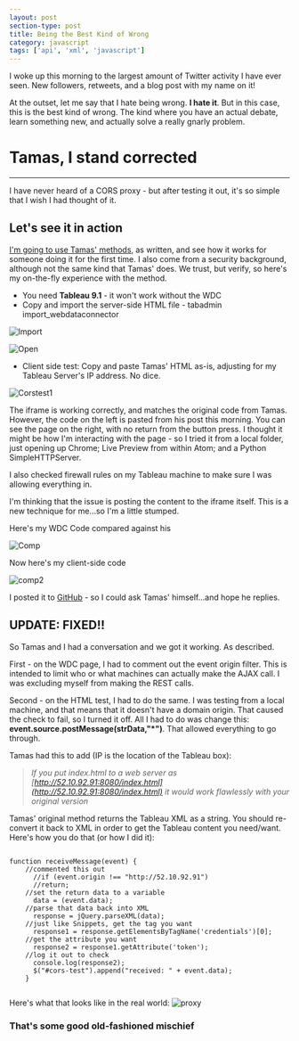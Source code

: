 ```yaml
---
layout: post
section-type: post
title: Being the Best Kind of Wrong
category: javascript
tags: ['api', 'xml', 'javascript']
---
```


I woke up this morning to the largest amount of Twitter activity I have ever seen. New followers, retweets, and a blog post with my name on it!

At the outset, let me say that I hate being wrong. **I hate it**. But in this case, this is the best kind of wrong. The kind where you have an actual debate, learn something new, and actually solve a really gnarly problem.

# Tamas, I stand corrected

--------------------------------------------------------------------------------

I have never heard of a CORS proxy - but after testing it out, it's so simple that I wish I had thought of it.

## Let's see it in action
[I'm going to use Tamas' methods](http://databoss.starschema.net/cors-proxying-without-server-headers-in-response-to-chris-toomey/), as written, and see how it works for someone doing it for the first time. I also come from a security background, although not the same kind that Tamas' does. We trust, but verify, so here's my on-the-fly experience with the method.
- You need **Tableau 9.1** - it won't work without the WDC
- Copy and import the server-side HTML file - tabadmin import_webdataconnector

![Import](https://cmtoomey.github.io/img/import-1439913164-100.gif)

![Open](https://cmtoomey.github.io/img/corstest-1439913335-70.gif)
- Client side test: Copy and paste Tamas' HTML as-is, adjusting for my Tableau Server's IP address. No dice.

![Corstest1](https://cmtoomey.github.io/img/corstest1-1439915537-8.gif)

The iframe is working correctly, and matches the original code from Tamas. However, the code on the left is pasted from his post this morning. You can see the page on the right, with no return from the button press. I thought it might be how I'm interacting with the page - so I tried it from a local folder, just opening up Chrome; Live Preview from within Atom; and a Python SimpleHTTPServer.

I also checked firewall rules on my Tableau machine to make sure I was allowing everything in.

I'm thinking that the issue is posting the content to the iframe itself. This is a new technique for me...so I'm a little stumped.

Here's my WDC Code compared against his

![Comp](https://cmtoomey.github.io/img/comp-1439917108-9.gif)

Now here's my client-side code

![comp2](https://cmtoomey.github.io/img/comp2-1439917158-23.gif)

I posted it to [GitHub](https://github.com/cmtoomey/WDCTest) - so I could ask Tamas' himself...and hope he replies.

## UPDATE: FIXED!!
So Tamas and I had a conversation and we got it working. As described.

First - on the WDC page, I had to comment out the event origin filter. This is intended to limit who or what machines can actually make the AJAX call. I was excluding myself from making the REST calls.

Second - on the HTML test, I had to do the same. I was testing from a local machine, and that means that it doesn't have a domain origin. That caused the check to fail, so I turned it off. All I had to do was change this: **event.source.postMessage(strData,"*")**. That allowed everything to go through.

Tamas had this to add (IP is the location of the Tableau box):

> _If you put index.html to a web server as [http://52.10.92.91:8080/index.html](http://52.10.92.91:8080/index.html) it would work flawlessly with your original version_

Tamas' original method returns the Tableau XML as a string. You should re-convert it back to XML in order to get the Tableau content you need/want. Here's how you do that (or how I did it):

<pre><code data-trim class="javascript">    
function receiveMessage(event) {
    //commented this out
      //if (event.origin !== "http://52.10.92.91")
      //return;
    //set the return data to a variable
      data = (event.data);
    //parse that data back into XML
      response = jQuery.parseXML(data);
    //just like Snippets, get the tag you want
      response1 = response.getElementsByTagName('credentials')[0];
    //get the attribute you want
      response2 = response1.getAttribute('token');
    //log it out to check
      console.log(response2);
      $("#cors-test").append("received: " + event.data);
    }

</code></pre>

Here's what that looks like in the real world:
![proxy](https://cmtoomey.github.io/img/test1-1439922295-92.gif)

### That's some good old-fashioned mischief
